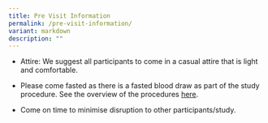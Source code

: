 ```yaml
---
title: Pre Visit Information
permalink: /pre-visit-information/
variant: markdown
description: ""
---
```

<ul data-tight="true" class="tight">
<li>
<p>Attire: We suggest all participants to come in a casual attire that is
light and comfortable.</p>
</li>
<li>
<p>Please come fasted as there is a fasted blood draw as part of the study
procedure. See the overview of the procedures <a href="/study-procedure-overview/" rel="noopener nofollow" target="_blank">here</a>.</p>
</li>
<li>
<p>Come on time to minimise disruption to other participants/study.</p>
</li>
</ul>
<p></p>